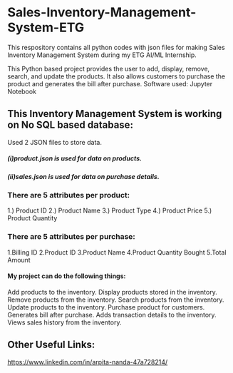 # Sales-Inventory-Management-System-ETG
This respository contains all python codes with json files for making Sales Inventory Management System during my ETG AI/ML Internship.

This Python based project provides the user to add, display, remove, search, and update the products. It also allows customers to purchase the product and generates the bill after purchase.
Software used: Jupyter Notebook

## This Inventory Management System is working on No SQL based database:
Used 2 JSON files to store data.
##### (i)product.json is used for data on products.
##### (ii)sales.json is used for data on purchase details.

### There are 5 attributes per product:
1.) Product ID
2.) Product Name
3.) Product Type
4.) Product Price
5.) Product Quantity

### There are 5 attributes per purchase:
1.Billing ID
2.Product ID
3.Product Name
4.Product Quantity Bought
5.Total Amount

#### My project can do the following things:
Add products to the inventory.
Display products stored in the inventory.
Remove products from the inventory.
Search products from the inventory.
Update products to the inventory.
Purchase product for customers.
Generates bill after purchase.
Adds transaction details to the inventory.
Views sales history from the inventory.

## Other Useful Links:
https://www.linkedin.com/in/arpita-nanda-47a728214/
